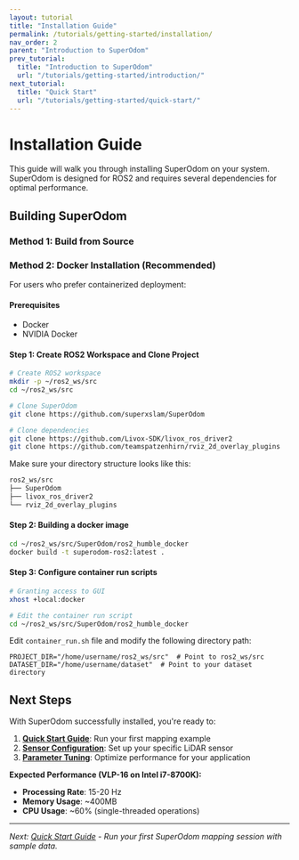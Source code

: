 ```yaml
---
layout: tutorial
title: "Installation Guide"
permalink: /tutorials/getting-started/installation/
nav_order: 2
parent: "Introduction to SuperOdom"
prev_tutorial:
  title: "Introduction to SuperOdom"
  url: "/tutorials/getting-started/introduction/"
next_tutorial:
  title: "Quick Start"
  url: "/tutorials/getting-started/quick-start/"
---
```


# Installation Guide

This guide will walk you through installing SuperOdom on your system. SuperOdom is designed for ROS2 and requires several dependencies for optimal performance.

## Building SuperOdom

### Method 1: Build from Source

### Method 2: Docker Installation (Recommended)

For users who prefer containerized deployment:

#### Prerequisites
- Docker
- NVIDIA Docker

#### Step 1: Create ROS2 Workspace and Clone Project
```bash
# Create ROS2 workspace
mkdir -p ~/ros2_ws/src
cd ~/ros2_ws/src

# Clone SuperOdom
git clone https://github.com/superxslam/SuperOdom

# Clone dependencies
git clone https://github.com/Livox-SDK/livox_ros_driver2
git clone https://github.com/teamspatzenhirn/rviz_2d_overlay_plugins
```

Make sure your directory structure looks like this:

```bash
ros2_ws/src
├── SuperOdom
├── livox_ros_driver2
└── rviz_2d_overlay_plugins
```

#### Step 2: Building a docker image
```bash
cd ~/ros2_ws/src/SuperOdom/ros2_humble_docker
docker build -t superodom-ros2:latest .
```

#### Step 3: Configure container run scripts
```bash
# Granting access to GUI
xhost +local:docker

# Edit the container run script
cd ~/ros2_ws/src/SuperOdom/ros2_humble_docker
```

Edit ``` container_run.sh ``` file and modify the following directory path:
```
PROJECT_DIR="/home/username/ros2_ws/src"  # Point to ros2_ws/src
DATASET_DIR="/home/username/dataset"  # Point to your dataset directory
```

## Next Steps

With SuperOdom successfully installed, you're ready to:

1. **[Quick Start Guide](../quick-start/)**: Run your first mapping example
2. **[Sensor Configuration](../sensor-configuration/)**: Set up your specific LiDAR sensor
3. **[Parameter Tuning](../parameter-tuning/)**: Optimize performance for your application

**Expected Performance (VLP-16 on Intel i7-8700K):**
- **Processing Rate**: 15-20 Hz
- **Memory Usage**: ~400MB
- **CPU Usage**: ~60% (single-threaded operations)

---

*Next: [Quick Start Guide](../quick-start/) - Run your first SuperOdom mapping session with sample data.*